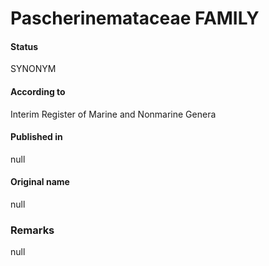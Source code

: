 # Pascherinemataceae FAMILY

#### Status
SYNONYM

#### According to
Interim Register of Marine and Nonmarine Genera

#### Published in
null

#### Original name
null

### Remarks
null
